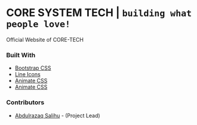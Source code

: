 # CORE SYSTEM TECH | `building what people love! `



Official Website of CORE-TECH

### Built With

* [Bootstrap CSS](https://getbootstrap.com/)
* [Line Icons](https://lineicons.com/)
* [Animate CSS](https://animate.style/)
* [Animate CSS](https://animate.style/)


### Contributors

* [Abdulrazaq Salihu](https://github.com/abdrzqsalihu/) - (Project Lead)



